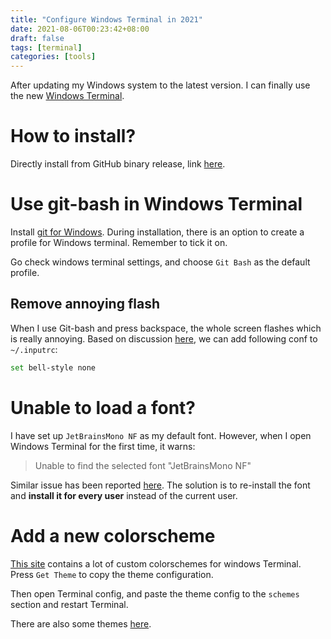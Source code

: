 ```yaml
---
title: "Configure Windows Terminal in 2021"
date: 2021-08-06T00:23:42+08:00
draft: false
tags: [terminal]
categories: [tools]
---
```


After updating my Windows system to the latest version. I can finally use the
new [Windows Terminal](https://github.com/microsoft/terminal).

<!--more-->

# How to install?

Directly install from GitHub binary release, link [here](https://github.com/microsoft/terminal/releases).

# Use git-bash in Windows Terminal

Install [git for Windows](https://gitforwindows.org/). During installation,
there is an option to create a profile for Windows terminal. Remember to tick
it on.

Go check windows terminal settings, and choose `Git Bash` as the default
profile.

## Remove annoying flash

When I use Git-bash and press backspace, the whole screen flashes which is
really annoying. Based on discussion [here](https://github.com/microsoft/terminal/issues/7200), we can add following conf to
`~/.inputrc`:

```bash
set bell-style none
```

# Unable to load a font?

I have set up `JetBrainsMono NF` as my default font. However, when I open
Windows Terminal for the first time, it warns:

> Unable to find the selected font "JetBrainsMono NF"

Similar issue has been reported [here](https://github.com/microsoft/terminal/issues/9375). The solution is to re-install the
font and **install it for every user** instead of the current user.

# Add a new colorscheme

[This site](https://windowsterminalthemes.dev/) contains a lot of custom
colorschemes for windows Terminal. Press `Get Theme` to copy the theme
configuration.

Then open Terminal config, and paste the theme config to the `schemes` section
and restart Terminal.

There are also some themes [here](https://github.com/rjcarneiro/windows-terminals).

